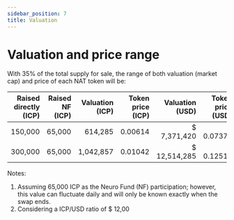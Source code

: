 ```yaml
---
sidebar_position: 7
title: Valuation
---
```


# Valuation and price range

With 35% of the total supply for sale, the range of both valuation (market cap) and price of each NAT token will be:

| Raised directly (ICP) | Raised NF (ICP) | Valuation (ICP) | Token price (ICP) | Valuation (USD) | Token price (USD) |
| --------------------: | --------------: | --------------: | ----------: | --------------: | ----------: |
| 150,000 | 65,000 | 614,285 | 0.00614 | $ 7,371,420 | $ 0.07371 |
| 300,000 | 65,000 | 1,042,857 | 0.01042 | $ 12,514,285 | $ 0.12514 |

Notes: 
1. Assuming 65,000 ICP as the Neuro Fund (NF) participation; however, this value can fluctuate daily and will only be known exactly when the swap ends.
2. Considering a ICP/USD ratio of $ 12,00
